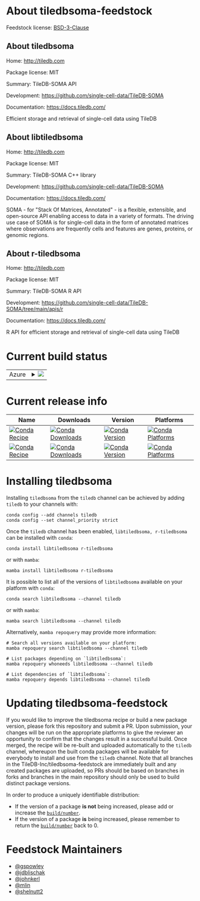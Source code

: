 About tiledbsoma-feedstock
==========================

Feedstock license: [BSD-3-Clause](https://github.com/TileDB-Inc/tiledbsoma-feedstock/blob/main/LICENSE.txt)


About tiledbsoma
----------------

Home: http://tiledb.com

Package license: MIT

Summary: TileDB-SOMA API

Development: https://github.com/single-cell-data/TileDB-SOMA

Documentation: https://docs.tiledb.com/

Efficient storage and retrieval of single-cell data using TileDB

About libtiledbsoma
-------------------

Home: http://tiledb.com

Package license: MIT

Summary: TileDB-SOMA C++ library

Development: https://github.com/single-cell-data/TileDB-SOMA

Documentation: https://docs.tiledb.com/

SOMA - for "Stack Of Matrices, Annotated" - is a flexible, extensible, and open-source API enabling access to data in a variety of formats. The driving use case of SOMA is for single-cell data in the form of annotated matrices where observations are frequently cells and features are genes, proteins, or genomic regions.

About r-tiledbsoma
------------------

Home: http://tiledb.com

Package license: MIT

Summary: TileDB-SOMA R API

Development: https://github.com/single-cell-data/TileDB-SOMA/tree/main/apis/r

Documentation: https://docs.tiledb.com/

R API for efficient storage and retrieval of single-cell data using TileDB

Current build status
====================


<table>
    
  <tr>
    <td>Azure</td>
    <td>
      <details>
        <summary>
          <a href="https://dev.azure.com/TileDB-Inc/CI/_build/latest?definitionId=43&branchName=main">
            <img src="https://dev.azure.com/TileDB-Inc/CI/_apis/build/status/tiledbsoma-feedstock?branchName=main">
          </a>
        </summary>
        <table>
          <thead><tr><th>Variant</th><th>Status</th></tr></thead>
          <tbody><tr>
              <td>linux_64</td>
              <td>
                <a href="https://dev.azure.com/TileDB-Inc/CI/_build/latest?definitionId=43&branchName=main">
                  <img src="https://dev.azure.com/TileDB-Inc/CI/_apis/build/status/tiledbsoma-feedstock?branchName=main&jobName=linux&configuration=linux%20linux_64_" alt="variant">
                </a>
              </td>
            </tr><tr>
              <td>osx_64</td>
              <td>
                <a href="https://dev.azure.com/TileDB-Inc/CI/_build/latest?definitionId=43&branchName=main">
                  <img src="https://dev.azure.com/TileDB-Inc/CI/_apis/build/status/tiledbsoma-feedstock?branchName=main&jobName=osx&configuration=osx%20osx_64_" alt="variant">
                </a>
              </td>
            </tr><tr>
              <td>osx_arm64</td>
              <td>
                <a href="https://dev.azure.com/TileDB-Inc/CI/_build/latest?definitionId=43&branchName=main">
                  <img src="https://dev.azure.com/TileDB-Inc/CI/_apis/build/status/tiledbsoma-feedstock?branchName=main&jobName=osx&configuration=osx%20osx_arm64_" alt="variant">
                </a>
              </td>
            </tr>
          </tbody>
        </table>
      </details>
    </td>
  </tr>
</table>

Current release info
====================

| Name | Downloads | Version | Platforms |
| --- | --- | --- | --- |
| [![Conda Recipe](https://img.shields.io/badge/recipe-libtiledbsoma-green.svg)](https://anaconda.org/tiledb/libtiledbsoma) | [![Conda Downloads](https://img.shields.io/conda/dn/tiledb/libtiledbsoma.svg)](https://anaconda.org/tiledb/libtiledbsoma) | [![Conda Version](https://img.shields.io/conda/vn/tiledb/libtiledbsoma.svg)](https://anaconda.org/tiledb/libtiledbsoma) | [![Conda Platforms](https://img.shields.io/conda/pn/tiledb/libtiledbsoma.svg)](https://anaconda.org/tiledb/libtiledbsoma) |
| [![Conda Recipe](https://img.shields.io/badge/recipe-r--tiledbsoma-green.svg)](https://anaconda.org/tiledb/r-tiledbsoma) | [![Conda Downloads](https://img.shields.io/conda/dn/tiledb/r-tiledbsoma.svg)](https://anaconda.org/tiledb/r-tiledbsoma) | [![Conda Version](https://img.shields.io/conda/vn/tiledb/r-tiledbsoma.svg)](https://anaconda.org/tiledb/r-tiledbsoma) | [![Conda Platforms](https://img.shields.io/conda/pn/tiledb/r-tiledbsoma.svg)](https://anaconda.org/tiledb/r-tiledbsoma) |

Installing tiledbsoma
=====================

Installing `tiledbsoma` from the `tiledb` channel can be achieved by adding `tiledb` to your channels with:

```
conda config --add channels tiledb
conda config --set channel_priority strict
```

Once the `tiledb` channel has been enabled, `libtiledbsoma, r-tiledbsoma` can be installed with `conda`:

```
conda install libtiledbsoma r-tiledbsoma
```

or with `mamba`:

```
mamba install libtiledbsoma r-tiledbsoma
```

It is possible to list all of the versions of `libtiledbsoma` available on your platform with `conda`:

```
conda search libtiledbsoma --channel tiledb
```

or with `mamba`:

```
mamba search libtiledbsoma --channel tiledb
```

Alternatively, `mamba repoquery` may provide more information:

```
# Search all versions available on your platform:
mamba repoquery search libtiledbsoma --channel tiledb

# List packages depending on `libtiledbsoma`:
mamba repoquery whoneeds libtiledbsoma --channel tiledb

# List dependencies of `libtiledbsoma`:
mamba repoquery depends libtiledbsoma --channel tiledb
```




Updating tiledbsoma-feedstock
=============================

If you would like to improve the tiledbsoma recipe or build a new
package version, please fork this repository and submit a PR. Upon submission,
your changes will be run on the appropriate platforms to give the reviewer an
opportunity to confirm that the changes result in a successful build. Once
merged, the recipe will be re-built and uploaded automatically to the
`tiledb` channel, whereupon the built conda packages will be available for
everybody to install and use from the `tiledb` channel.
Note that all branches in the TileDB-Inc/tiledbsoma-feedstock are
immediately built and any created packages are uploaded, so PRs should be based
on branches in forks and branches in the main repository should only be used to
build distinct package versions.

In order to produce a uniquely identifiable distribution:
 * If the version of a package **is not** being increased, please add or increase
   the [``build/number``](https://docs.conda.io/projects/conda-build/en/latest/resources/define-metadata.html#build-number-and-string).
 * If the version of a package **is** being increased, please remember to return
   the [``build/number``](https://docs.conda.io/projects/conda-build/en/latest/resources/define-metadata.html#build-number-and-string)
   back to 0.

Feedstock Maintainers
=====================

* [@gspowley](https://github.com/gspowley/)
* [@jdblischak](https://github.com/jdblischak/)
* [@johnkerl](https://github.com/johnkerl/)
* [@mlin](https://github.com/mlin/)
* [@shelnutt2](https://github.com/shelnutt2/)

